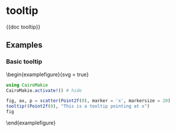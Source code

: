 # tooltip

{{doc tooltip}}

## Examples

### Basic tooltip

\begin{examplefigure}{svg = true}
```julia
using CairoMakie
CairoMakie.activate!() # hide

fig, ax, p = scatter(Point2f(0), marker = 'x', markersize = 20)
tooltip!(Point2f(0), "This is a tooltip pointing at x")
fig
```
\end{examplefigure}

